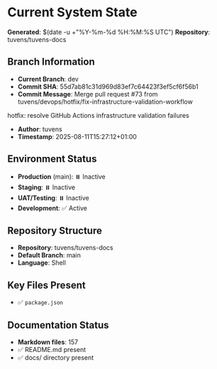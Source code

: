 # Current System State
**Generated**: $(date -u +"%Y-%m-%d %H:%M:%S UTC")
**Repository**: tuvens/tuvens-docs

## Branch Information
- **Current Branch**: dev
- **Commit SHA**: 55d7ab81c31d969d83ef7c64423f3ef5cf6f56b1
- **Commit Message**: Merge pull request #73 from tuvens/devops/hotfix/fix-infrastructure-validation-workflow

hotfix: resolve GitHub Actions infrastructure validation failures
- **Author**: tuvens
- **Timestamp**: 2025-08-11T15:27:12+01:00

## Environment Status
- **Production** (main): ⏸️ Inactive
- **Staging**: ⏸️ Inactive
- **UAT/Testing**: ⏸️ Inactive
- **Development**: ✅ Active

## Repository Structure
- **Repository**: tuvens/tuvens-docs
- **Default Branch**: main
- **Language**: Shell

## Key Files Present
- ✅ `package.json`

## Documentation Status
- **Markdown files**: 157
- ✅ README.md present
- ✅ docs/ directory present
